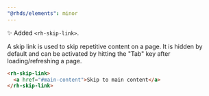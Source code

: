 ```yaml
---
"@rhds/elements": minor
---
```


✨ Added `<rh-skip-link>`.

A skip link is used to skip repetitive content on a page. It is hidden by default and can be activated by hitting the "Tab" key after loading/refreshing a page.

```html
<rh-skip-link>
  <a href="#main-content">Skip to main content</a>
</rh-skip-link>
```
